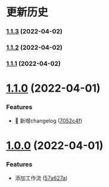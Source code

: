 # 更新历史 


### [1.1.3](https://github.com/llyzmp/toys-ui/compare/v1.1.2...v1.1.3) (2022-04-02)

### [1.1.2](https://github.com/llyzmp/toys-ui/compare/v1.1.1...v1.1.2) (2022-04-02)

### [1.1.1](https://github.com/llyzmp/toys-ui/compare/v1.1.0...v1.1.1) (2022-04-02)

# [1.1.0](https://github.com/llyzmp/toys-ui/compare/v1.0.0...v1.1.0) (2022-04-01)


### Features

* 🚀 新增changelog ([7052c4f](https://github.com/llyzmp/toys-ui/commit/7052c4f02c148f1fdb3eca9469b5b0c7ea94ccb4))



# [1.0.0](https://github.com/llyzmp/toys-ui/compare/57a627ab6c5e1248bdfbe73c36b997827a136e88...v1.0.0) (2022-04-01)


### Features

* 添加工作流 ([57a627a](https://github.com/llyzmp/toys-ui/commit/57a627ab6c5e1248bdfbe73c36b997827a136e88))
